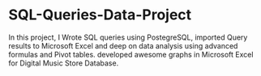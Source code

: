 # SQL-Queries-Data-Project
In this project, I Wrote SQL queries using PostegreSQL, imported Query results to Microsoft Excel and deep on data analysis using advanced formulas and  Pivot tables.
developed awesome graphs in  Microsoft Excel for Digital Music Store Database.
